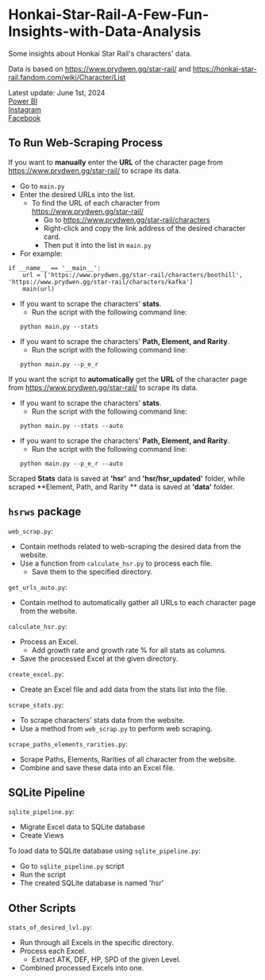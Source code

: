 # Honkai-Star-Rail-A-Few-Fun-Insights-with-Data-Analysis

Some insights about Honkai Star Rail's characters' data.

Data is based on https://www.prydwen.gg/star-rail/ and https://honkai-star-rail.fandom.com/wiki/Character/List

Latest update: June 1st, 2024  
[Power BI](https://app.powerbi.com/view?r=eyJrIjoiNThhMWE5ODEtN2NkMy00NjEyLTgyMTItYWNmZTUwNTQ0YTZmIiwidCI6ImZlMzViMTA3LTdjMmYtNGNjMy1hZDYzLTA2NTY0MzcyMDg3OCIsImMiOjEwfQ%3D%3D)    
[Instagram](https://www.instagram.com/p/C7rQEQ7AxUW/?utm_source=ig_web_copy_link&igsh=MzRlODBiNWFlZA==)  
[Facebook](https://www.facebook.com/permalink.php?story_fbid=pfbid0KL6EPLPQmNay31nZw6hfThPq91mfvdNSz9JCCSVTUCyhKMxHRfejJYcMJh2LW5mhl&id=61553626169836)

## To Run Web-Scraping Process

If you want to **manually** enter the **URL** of the character page from https://www.prydwen.gg/star-rail/ to scrape its
data.
- Go to ```main.py```
- Enter the desired URLs into the list.
  - To find the URL of each character from https://www.prydwen.gg/star-rail/
    - Go to https://www.prydwen.gg/star-rail/characters
    - Right-click and copy the link address of the desired character card.
    - Then put it into the list in ```main.py```
- For example:
```
if __name__ == '__main__':
    url = ['https://www.prydwen.gg/star-rail/characters/boothill', 'https://www.prydwen.gg/star-rail/characters/kafka']
    main(url)
```

- If you want to scrape the characters' **stats**.
  - Run the script with the following command line:
  ```
  python main.py --stats
  ```
- If you want to scrape the characters' **Path, Element, and Rarity**.
  - Run the script with the following command line:
  ```
  python main.py --p_e_r
  ```

If you want the script to **automatically** get the **URL** of the character page from https://www.prydwen.gg/star-rail/
to scrape its data.

- If you want to scrape the characters' **stats**.
  - Run the script with the following command line:
  ```
  python main.py --stats --auto
  ```
- If you want to scrape the characters' **Path, Element, and Rarity**.
  - Run the script with the following command line:
  ```
  python main.py --p_e_r --auto
  ```

Scraped **Stats** data is saved at **'hsr'** and **'hsr/hsr_updated'** folder, while scraped **Element, Path, and Rarity
** data is saved at **'data'** folder.

## ```hsrws``` package
```web_scrap.py```:

- Contain methods related to web-scraping the desired data from the website.
- Use a function from ```calculate_hsr.py``` to process each file.
  - Save them to the specified directory.

```get_urls_auto.py```:

- Contain method to automatically gather all URLs to each character page from the website.

```calculate_hsr.py```:

- Process an Excel.
  - Add growth rate and growth rate % for all stats as columns.
- Save the processed Excel at the given directory.

```create_excel.py```:

- Create an Excel file and add data from the stats list into the file.

```scrape_stats.py```:

- To scrape characters' stats data from the website.
- Use a method from ```web_scrap.py``` to perform web scraping.

```scrape_paths_elements_rarities.py```:

- Scrape Paths, Elements, Rarities of all character from the website.
- Combine and save these data into an Excel file.

## SQLite Pipeline

```sqlite_pipeline.py```:

- Migrate Excel data to SQLite database
- Create Views

To load data to SQLite database using ```sqlite_pipeline.py```:

- Go to ```sqlite_pipeline.py``` script
- Run the script
- The created SQLite database is named 'hsr'

## Other Scripts
```stats_of_desired_lvl.py```:

- Run through all Excels in the specific directory.
- Process each Excel.
  - Extract ATK, DEF, HP, SPD of the given Level.
- Combined processed Excels into one.      


